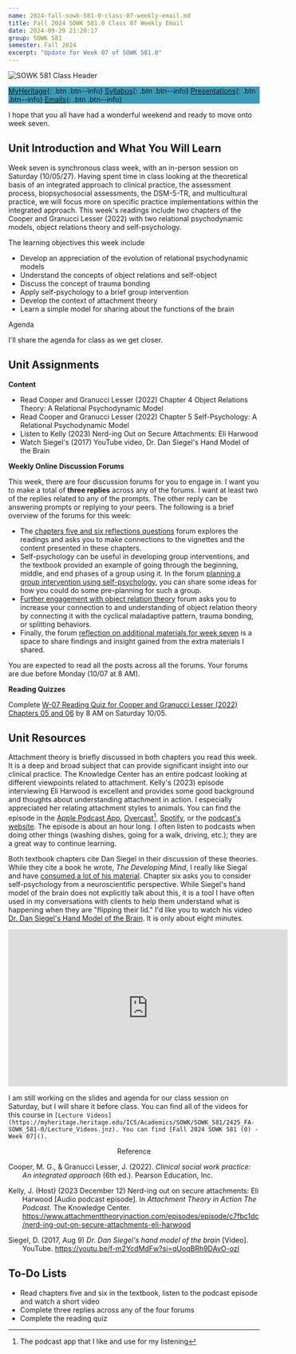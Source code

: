 ```yaml
---
name: 2024-fall-sowk-581-0-class-07-weekly-email.md
title: Fall 2024 SOWK 581.0 Class 07 Weekly Email
date: 2024-09-29 21:20:17
group: SOWK 581
semester: Fall 2024
excerpt: "Update for Week 07 of SOWK 581.0"
---
```


![SOWK 581 Class Header](https://jacobrcampbell.com/assets/media/2024-09-01-sowk-581-email-header-image.jpg)

<div style="background-color: #3b9cba; width: 100%;" markdown="1">

[MyHeritage](https://myheritage.heritage.edu/ICS/Academics/SOWK/SOWK_581/2425_FA-SOWK_581-0/){: .btn .btn--info}
[Syllabus](https://myheritage.heritage.edu/ICS/Academics/SOWK/SOWK_581/2425_FA-SOWK_581-0/Syllabus.jnz){: .btn .btn--info}
[Presentations](https://presentations.jacobrcampbell.com){: .btn .btn--info}
[Emails](https://jacobrcampbell.com/communications/){: .btn .btn--info}

</div>

I hope that you all have had a wonderful weekend and ready to move onto week seven.

## Unit Introduction and What You Will Learn

Week seven is synchronous class week, with an in-person session on Saturday (10/05/27). Having spent time in class looking at the theoretical basis of an integrated approach to clinical practice, the assessment process, biopsychosocial assessments, the DSM-5-TR, and multicultural practice, we will focus more on specific practice implementations within the integrated approach. This week's readings include two chapters of the Cooper and Granucci Lesser (2022) with two relational psychodynamic models, object relations theory and self-psychology.

The learning objectives this week include

- Develop an appreciation of the evolution of relational psychodynamic models
- Understand the concepts of object relations and self-object
- Discuss the concept of trauma bonding
- Apply self-psychology to a brief group intervention
- Develop the context of attachment theory
- Learn a simple model for sharing about the functions of the brain

Agenda

I'll share the agenda for class as we get closer.

## Unit Assignments

**Content**

- Read Cooper and Granucci Lesser (2022) Chapter 4 Object Relations Theory: A Relational Psychodynamic Model
- Read Cooper and Granucci Lesser (2022) Chapter 5 Self-Psychology: A Relational Psychodynamic Model
- Listen to Kelly (2023) Nerd-ing Out on Secure Attachments: Eli Harwood
- Watch Siegel's (2017) YouTube video, Dr. Dan Siegel's Hand Model of the Brain

**Weekly Online Discussion Forums**

This week, there are four discussion forums for you to engage in. I want you to make a total of **three replies** across any of the forums. I want at least two of the replies related to any of the prompts. The other reply can be answering prompts or replying to your peers. The following is a brief overview of the forums for this week:

- The [chapters five and six reflections questions](https://myheritage.heritage.edu/ICS/Academics/SOWK/SOWK_581/2425_FA-SOWK_581-0/🏫_W-07_930_-_106.jnz?portlet=Group_Discussion_Forums&screen=PostView&screenType=change&id=a8689839-e6b7-4dde-a244-046e1c84843e) forum explores the readings and asks you to make connections to the vignettes and the content presented in these chapters.
- Self-psychology can be useful in developing group interventions, and the textbook provided an example of going through the beginning, middle, and end phases of a group using it. In the forum [planning a group intervention using self-psychology](https://myheritage.heritage.edu/ICS/Academics/SOWK/SOWK_581/2425_FA-SOWK_581-0/🏫_W-07_930_-_106.jnz?portlet=Group_Discussion_Forums&screen=PostView&screenType=change&id=8d36cf38-8b8d-4d95-b650-0a8af38b0bf4), you can share some ideas for how you could do some pre-planning for such a group.
- [Further engagement with object relation theory](https://myheritage.heritage.edu/ICS/Academics/SOWK/SOWK_581/2425_FA-SOWK_581-0/🏫_W-07_930_-_106.jnz?portlet=Group_Discussion_Forums&screen=PostView&screenType=change&id=fd7dd9e6-ca13-4f30-959b-2efc0028559e) forum asks you to increase your connection to and understanding of object relation theory by connecting it with the cyclical maladaptive pattern, trauma bonding, or splitting behaviors.
- Finally, the forum [reflection on additional materials for week seven](https://myheritage.heritage.edu/ICS/Academics/SOWK/SOWK_581/2425_FA-SOWK_581-0/🏫_W-07_930_-_106.jnz?portlet=Group_Discussion_Forums&screen=PostView&screenType=change&id=05e34faf-e632-4bd6-bfab-4cda68c8027b) is a space to share findings and insight gained from the extra materials I shared.

You are expected to read all the posts across all the forums. Your forums are due before Monday (10/07 at 8 AM).

**Reading Quizzes**

Complete [W-07 Reading Quiz for Cooper and Granucci Lesser (2022) Chapters 05 and 06](https://myheritage.heritage.edu/ICS/Academics/SOWK/SOWK_581/2425_FA-SOWK_581-0/Assignments.jnz?portlet=Coursework&screen=AssignmentDetailView&screenType=change&id=ced669c8-9e10-4245-90a5-bd05ba106ee3) by 8 AM on Saturday 10/05.

## Unit Resources

Attachment theory is briefly discussed in both chapters you read this week. It is a deep and broad subject that can provide significant insight into our clinical practice. The Knowledge Center has an entire podcast looking at different viewpoints related to attachment. Kelly's (2023) episode interviewing Eli Harwood is excellent and provides some good background and thoughts about understanding attachment in action. I especially appreciated her relating attachment styles to animals. You can find the episode in the [Apple Podcast App](https://podcasts.apple.com/us/podcast/nerd-ing-out-on-secure-attachments-eli-harwood/id1305291387?i=1000638336250), [Overcast](https://overcast.fm/+AASzVYcMkr8)[^1], [Spotify](https://open.spotify.com/episode/4j7DtkYrDYxmmboAxBxoG8?si=B8GDvFB9RsKKc-EICYx5lA), or the [podcast's website](https://www.attachmenttheoryinaction.com/episodes/episode/c7fbc1dc/nerd-ing-out-on-secure-attachments-eli-harwood
). The episode is about an hour long. I often listen to podcasts when doing other things (washing dishes, going for a walk, driving, etc.); they are a great way to continue learning. 

[^1]: The podcast app that I like and use for my listening

Both textbook chapters cite Dan Siegel in their discussion of these theories. While they cite a book he wrote, _The Developing Mind_, I really like Siegal and have [consumed a lot of his material](https://drdansiegel.com). Chapter six asks you to consider self-psychology from a neuroscientific perspective. While Siegel's hand model of the brain does not explicitly talk about this, it is a tool I have often used in my conversations with clients to help them understand what is happening when they are "flipping their lid." I'd like you to watch his video [Dr. Dan Siegel's Hand Model of the Brain](https://youtu.be/f-m2YcdMdFw?si=qUoqBRh9DAvO-ozI). It is only about eight minutes.

<iframe width="560" height="315" src="https://www.youtube.com/embed/f-m2YcdMdFw?si=qUoqBRh9DAvO-ozI" title="YouTube video player" frameborder="0" allow="accelerometer; autoplay; clipboard-write; encrypted-media; gyroscope; picture-in-picture; web-share" referrerpolicy="strict-origin-when-cross-origin" allowfullscreen></iframe>

I am still working on the slides and agenda for our class session on Saturday, but I will share it before class. You can find all of the videos for this course in `[Lecture Videos](https://myheritage.heritage.edu/ICS/Academics/SOWK/SOWK_581/2425_FA-SOWK_581-0/Lecture_Videos.jnz). You can find [Fall 2024 SOWK 581 (0) - Week 07]().`

<div style="text-align: center" markdown="1">
Reference
</div>
<div style="margin: 0 0 0 2em; text-indent: -2em;" markdown="1">

Cooper, M. G., & Granucci Lesser, J. (2022). _Clinical social work practice: An integrated approach_ (6th ed.). Pearson Education, Inc. 

Kelly, J. (Host) (2023 December 12) Nerd-ing out on secure attachments: Eli Harwood [Audio podcast episode]. In _Attachment Theory in Action The Podcast_. The Knowledge Center. <https://www.attachmenttheoryinaction.com/episodes/episode/c7fbc1dc/nerd-ing-out-on-secure-attachments-eli-harwood>

Siegel, D. (2017, Aug 9) _Dr. Dan Siegel's hand model of the brain_ [Video]. YouTube. <https://youtu.be/f-m2YcdMdFw?si=qUoqBRh9DAvO-ozI>

</div>

## To-Do Lists

- Read chapters five and six in the textbook, listen to the podcast episode and watch a short video
- Complete three replies across any of the four forums
- Complete the reading quiz
